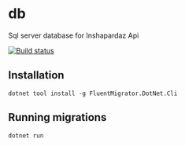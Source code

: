 # db
Sql server database for Inshapardaz Api

[![Build status](https://ci.appveyor.com/api/projects/status/b416knbev4c1l053/branch/master?svg=true)](https://ci.appveyor.com/project/umerfaruk/db/branch/master)


## Installation

`dotnet tool install -g FluentMigrator.DotNet.Cli`


## Running migrations

`dotnet run `
